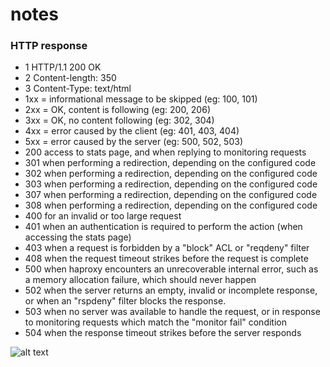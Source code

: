 # notes

### HTTP response
 -  1     HTTP/1.1 200 OK
 -  2    Content-length: 350
 -  3     Content-Type: text/html
 - 1xx = informational message to be skipped (eg: 100, 101)
 - 2xx = OK, content is following   (eg: 200, 206)
 - 3xx = OK, no content following   (eg: 302, 304)
 - 4xx = error caused by the client (eg: 401, 403, 404)
 - 5xx = error caused by the server (eg: 500, 502, 503)
 -  200  access to stats page, and when replying to monitoring requests
 -  301  when performing a redirection, depending on the configured code
 -  302  when performing a redirection, depending on the configured code
 -  303  when performing a redirection, depending on the configured code
 -  307  when performing a redirection, depending on the configured code
 -  308  when performing a redirection, depending on the configured code
 -  400  for an invalid or too large request
 -  401  when an authentication is required to perform the action (when
        accessing the stats page)
 -  403  when a request is forbidden by a "block" ACL or "reqdeny" filter
 -  408  when the request timeout strikes before the request is complete
 -  500  when haproxy encounters an unrecoverable internal error, such as a
        memory allocation failure, which should never happen
 -  502  when the server returns an empty, invalid or incomplete response, or
        when an "rspdeny" filter blocks the response.
 -  503  when no server was available to handle the request, or in response to
        monitoring requests which match the "monitor fail" condition
 -  504  when the response timeout strikes before the server responds


![alt text](https://alln-extcloud-storage.cisco.com/ciscoblogs/osi-550x425.gif)

